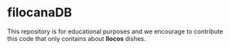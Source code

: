 # filocanaDB
This repository is for educational purposes and we encourage to contribute this code that
only contains about **Ilocos** dishes.
